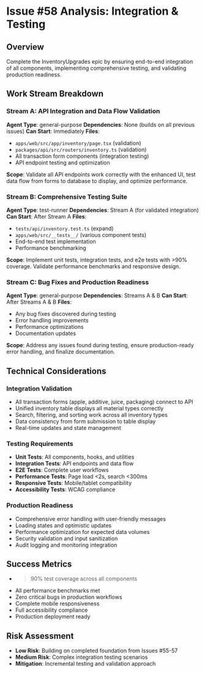 # Issue #58 Analysis: Integration & Testing

## Overview
Complete the InventoryUpgrades epic by ensuring end-to-end integration of all components, implementing comprehensive testing, and validating production readiness.

## Work Stream Breakdown

### Stream A: API Integration and Data Flow Validation
**Agent Type**: general-purpose
**Dependencies**: None (builds on all previous issues)
**Can Start**: Immediately
**Files**:
- `apps/web/src/app/inventory/page.tsx` (validation)
- `packages/api/src/routers/inventory.ts` (validation)
- All transaction form components (integration testing)
- API endpoint testing and optimization

**Scope**: Validate all API endpoints work correctly with the enhanced UI, test data flow from forms to database to display, and optimize performance.

### Stream B: Comprehensive Testing Suite
**Agent Type**: test-runner
**Dependencies**: Stream A (for validated integration)
**Can Start**: After Stream A
**Files**:
- `tests/api/inventory.test.ts` (expand)
- `apps/web/src/__tests__/` (various component tests)
- End-to-end test implementation
- Performance benchmarking

**Scope**: Implement unit tests, integration tests, and e2e tests with >90% coverage. Validate performance benchmarks and responsive design.

### Stream C: Bug Fixes and Production Readiness
**Agent Type**: general-purpose
**Dependencies**: Streams A & B
**Can Start**: After Streams A & B
**Files**:
- Any bug fixes discovered during testing
- Error handling improvements
- Performance optimizations
- Documentation updates

**Scope**: Address any issues found during testing, ensure production-ready error handling, and finalize documentation.

## Technical Considerations

### Integration Validation
- All transaction forms (apple, additive, juice, packaging) connect to API
- Unified inventory table displays all material types correctly
- Search, filtering, and sorting work across all inventory types
- Data consistency from form submission to table display
- Real-time updates and state management

### Testing Requirements
- **Unit Tests**: All components, hooks, and utilities
- **Integration Tests**: API endpoints and data flow
- **E2E Tests**: Complete user workflows
- **Performance Tests**: Page load <2s, search <300ms
- **Responsive Tests**: Mobile/tablet compatibility
- **Accessibility Tests**: WCAG compliance

### Production Readiness
- Comprehensive error handling with user-friendly messages
- Loading states and optimistic updates
- Performance optimization for expected data volumes
- Security validation and input sanitization
- Audit logging and monitoring integration

## Success Metrics
- >90% test coverage across all components
- All performance benchmarks met
- Zero critical bugs in production workflows
- Complete mobile responsiveness
- Full accessibility compliance
- Production deployment ready

## Risk Assessment
- **Low Risk**: Building on completed foundation from Issues #55-57
- **Medium Risk**: Complex integration testing scenarios
- **Mitigation**: Incremental testing and validation approach